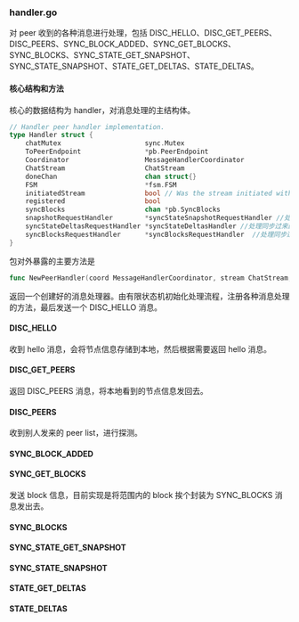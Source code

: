 ### handler.go

对 peer 收到的各种消息进行处理，包括 DISC_HELLO、DISC_GET_PEERS、DISC_PEERS、SYNC_BLOCK_ADDED、SYNC_GET_BLOCKS、SYNC_BLOCKS、SYNC_STATE_GET_SNAPSHOT、SYNC_STATE_SNAPSHOT、STATE_GET_DELTAS、STATE_DELTAS。

#### 核心结构和方法

核心的数据结构为 handler，对消息处理的主结构体。

```go
// Handler peer handler implementation.
type Handler struct {
	chatMutex                     sync.Mutex
	ToPeerEndpoint                *pb.PeerEndpoint
	Coordinator                   MessageHandlerCoordinator
	ChatStream                    ChatStream
	doneChan                      chan struct{}
	FSM                           *fsm.FSM
	initiatedStream               bool // Was the stream initiated within this Peer
	registered                    bool
	syncBlocks                    chan *pb.SyncBlocks
	snapshotRequestHandler        *syncStateSnapshotRequestHandler //处理收到的快照信息
	syncStateDeltasRequestHandler *syncStateDeltasHandler //处理同步过来的状态差异
	syncBlocksRequestHandler      *syncBlocksRequestHandler  //处理同步过来的块
}
```

包对外暴露的主要方法是 

```go
func NewPeerHandler(coord MessageHandlerCoordinator, stream ChatStream, initiatedStream bool, nextHandler MessageHandler) (MessageHandler, error) 
```

返回一个创建好的消息处理器。由有限状态机初始化处理流程，注册各种消息处理的方法，最后发送一个 DISC_HELLO 消息。

#### DISC_HELLO
收到 hello 消息，会将节点信息存储到本地，然后根据需要返回 hello 消息。

#### DISC_GET_PEERS
返回 DISC_PEERS 消息，将本地看到的节点信息发回去。

#### DISC_PEERS
收到别人发来的 peer list，进行探测。

#### SYNC_BLOCK_ADDED


#### SYNC_GET_BLOCKS
发送 block 信息，目前实现是将范围内的 block 挨个封装为 SYNC_BLOCKS 消息发出去。

#### SYNC_BLOCKS

#### SYNC_STATE_GET_SNAPSHOT

#### SYNC_STATE_SNAPSHOT

#### STATE_GET_DELTAS

#### STATE_DELTAS